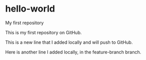 # hello-world
My first repository

This is my first repository on GitHub.

This is a new line that I added locally and will push to GitHub.

Here is another line I added locally, in the feature-branch branch.

